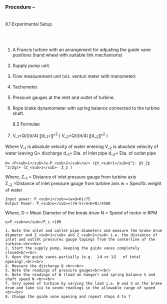 ### Procedure – <br><br>
8.1	Experimental Setup<br><br>
<images src="images/image1.png"><br><br>
1.	A Francis turbine with an arrangement for adjusting the guide vane positions (hand wheel with suitable link mechanisms)<br><br>
2.	Supply pump unit.<br><br>
3.	Flow measurement unit (viz. venturi meter with manometer)<br><br>
4.	Tachometer.<br><br>
5.	Pressure gauges at the inlet and outlet of turbine.<br><br>
6.	Rope brake dynamometer with spring balance connected to the turbine shaft.<br><br>
8.2	Formulae <br><br>
1.	V_<sub>1</sub>=Q/((π/4) 〖d_<sub>1</sub>>〗^<sup>2</sup> )      V_<sub>2</sub>=Q/((π/4) 〖d_<sub>2</sub>〗^<sup>2</sup> )

Where V_<sub>1</sub> is absolute velocity of water entering
            V_<sub>2</sub> is absolute velocity of water leaving
           Q= discharge
           d_<sub>1</sub>= Dia. of Inlet pipe 
           d_<sub>2</sub>= Dia. of outlet pipe

	H= (P<sub>1</sub>/w-P_<sub>2</sub>/w)+ (〖V_<sub>1</sub>〗^2- 〖V_2〗^2/2g)+ (Z_<sub>1</sub>- Z_2 )
Where, Z_<sub>1</sub> = Distance of inlet pressure gauge from turbine axis  
            Z_<sub>2</sub>  =Distance of inlet pressure gauge from turbine axis 
            w = Specific weight of water

	Input power: P_<sub>i</sub>=(w×Q×H)/75 
	Output Power: P_<sub>o</sub>=((W-S)×π×D×N)/4500
Where, D = Mean Diameter of the break drum
                          N = Speed of motor in RPM

	η=P_<sub>o</sub>/P_i ×100

	1. Note the inlet and outlet pipe diameters and measure the brake drum diameter and Z_<sub>1</sub> and Z_<sub>2</sub> i.e. the distances of inlet and outlet pressures gauge tapings from the centerline of the turbine.<br><br>
	2. Start the supply pump, keeping the guide vanes completely closed<br><br>
	3. Open the guide vanes partially (e.g.  1⁄4 or 1⁄2   of total opening),<br><br>
	4. Measure the discharge Q <br><br>
	5. Note the readings of pressure gauges<br><br>
	6. Note the readings of W (load on hanger) and spring balance S and shaft speed N <br><br>
	7. Vary speed of turbine by varying the load i.e. W and S on the brake drum and take six to seven readings in the allowable range of speed <br><br>
	8. Change the guide vane opening and repeat steps 4 to 7 
